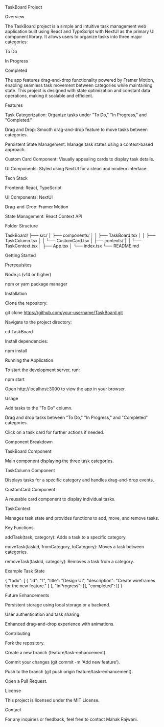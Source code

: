 TaskBoard Project

Overview

The TaskBoard project is a simple and intuitive task management web application built using React and TypeScript with NextUI as the primary UI component library. It allows users to organize tasks into three major categories:

To Do

In Progress

Completed

The app features drag-and-drop functionality powered by Framer Motion, enabling seamless task movement between categories while maintaining state. This project is designed with state optimization and constant data operations, making it scalable and efficient.

Features

Task Categorization: Organize tasks under "To Do," "In Progress," and "Completed."

Drag and Drop: Smooth drag-and-drop feature to move tasks between categories.

Persistent State Management: Manage task states using a context-based approach.

Custom Card Component: Visually appealing cards to display task details.

UI Components: Styled using NextUI for a clean and modern interface.

Tech Stack

Frontend: React, TypeScript

UI Components: NextUI

Drag-and-Drop: Framer Motion

State Management: React Context API

Folder Structure

TaskBoard/
├── src/
│   ├── components/
│   │   ├── TaskBoard.tsx
│   │   ├── TaskColumn.tsx
│   │   └── CustomCard.tsx
│   ├── contexts/
│   │   └── TaskContext.tsx
│   ├── App.tsx
│   └── index.tsx
└── README.md

Getting Started

Prerequisites

Node.js (v14 or higher)

npm or yarn package manager

Installation

Clone the repository:

git clone https://github.com/your-username/TaskBoard.git

Navigate to the project directory:

cd TaskBoard

Install dependencies:

npm install

Running the Application

To start the development server, run:

npm start

Open http://localhost:3000 to view the app in your browser.

Usage

Add tasks to the "To Do" column.

Drag and drop tasks between "To Do," "In Progress," and "Completed" categories.

Click on a task card for further actions if needed.

Component Breakdown

TaskBoard Component

Main component displaying the three task categories.

TaskColumn Component

Displays tasks for a specific category and handles drag-and-drop events.

CustomCard Component

A reusable card component to display individual tasks.

TaskContext

Manages task state and provides functions to add, move, and remove tasks.

Key Functions

addTask(task, category): Adds a task to a specific category.

moveTask(taskId, fromCategory, toCategory): Moves a task between categories.

removeTask(taskId, category): Removes a task from a category.

Example Task State

{
  "todo": [
    { "id": "1", "title": "Design UI", "description": "Create wireframes for the new feature." }
  ],
  "inProgress": [],
  "completed": []
}

Future Enhancements

Persistent storage using local storage or a backend.

User authentication and task sharing.

Enhanced drag-and-drop experience with animations.

Contributing

Fork the repository.

Create a new branch (feature/task-enhancement).

Commit your changes (git commit -m 'Add new feature').

Push to the branch (git push origin feature/task-enhancement).

Open a Pull Request.

License

This project is licensed under the MIT License.

Contact

For any inquiries or feedback, feel free to contact Mahak Rajwani.

